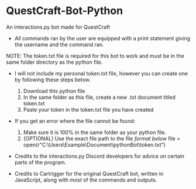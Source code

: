 # QuestCraft-Bot-Python
An interactions.py bot made for QuestCraft

- All commands ran by the user are equipped with a print statement giving the username and the command ran.

NOTE: The token.txt file is required for this bot to work and must be in the same folder directory as the python file.
- I will not include my personal token.txt file, however you can create one by following these steps below.
    1. Download this python file
    2. In the same folder as this file, create a new .txt document titled token.txt
    3. Paste your token in the token.txt file you have created
- If you get an error where the file cannot be found:
    1. Make sure it is 100% in the same folder as your python file.
    2. (OPTIONAL) Use the exact file path to the file *format below*
        file = open(r"C:\Users\Example\Document\pythonBot\token.txt\")

- Credits to the interactions.py Discord developers for advice on certain parts of the program.
- Credits to Cartrigger for the original QuestCraft bot, written in JavaScript, along with *most*
  of the commands and outputs.
